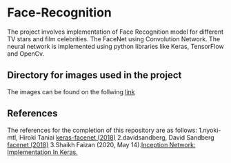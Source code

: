 # Face-Recognition

The project involves implementation of Face Recognition model for different TV stars and film celebrities.
The FaceNet using Convolution Network. The neural network is implemented using python libraries like Keras, TensorFlow and OpenCv.


## Directory for images used in the project
The images can be found on the follwing [link](https://drive.google.com/file/d/1qfBfw3aXgBDSi_3yxAeuQ--F9FSk75Ti/view?usp=sharing)

## References 
The references for the completion of this repository are as follows:
1.nyoki-mtl, Hiroki Taniai [keras-facenet (2018)](https://github.com/nyoki-mtl/keras-facenet)
2.davidsandberg, David Sandberg [facenet (2018)](https://github.com/davidsandberg/facenet)
3.Shaikh Faizan (2020, May 14).[Inception Network: Implementation In Keras.](https://www.analyticsvidhya.com/blog/2018/10/understanding-inception-network-from-scratch/)
